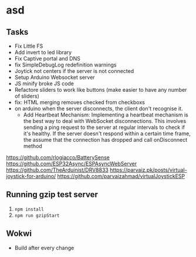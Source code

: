 # asd

## Tasks

- Fix Little FS
- Add invert to led library
- Fix Captive portal and DNS
- fix SimpleDebugLog redefinition warnings
- Joytick not centers if the server is not connected
- Setup Arduino Websocket server
- JS minify broke JS code
- Refactore sliders to work like buttons (make easier to have any number of sliders)
- fix: HTML merging removes checked from checkboxs
- on arduino when the server disconnects, the client don't recognise it.
  - Add Heartbeat Mechanism: Implementing a heartbeat mechanism is the best way to deal with WebSocket disconnections. This involves sending a ping request to the server at regular intervals to check if it's healthy. If the server doesn't respond within a certain time frame, the assume that the connection has dropped and call onDisconnect method

<https://github.com/rlogiacco/BatterySense>
<https://github.com/ESP32Async/ESPAsyncWebServer>
<https://github.com/TheArduinist/DRV8833>
<https://parvaiz.pk/posts/virtual-joystick-for-arduino/>
<https://github.com/parvaizahmad/virtualJoystickESP>

## Running gzip test server

1. `npm install`
2. `npm run gzipStart`

## Wokwi

- Build after every change

